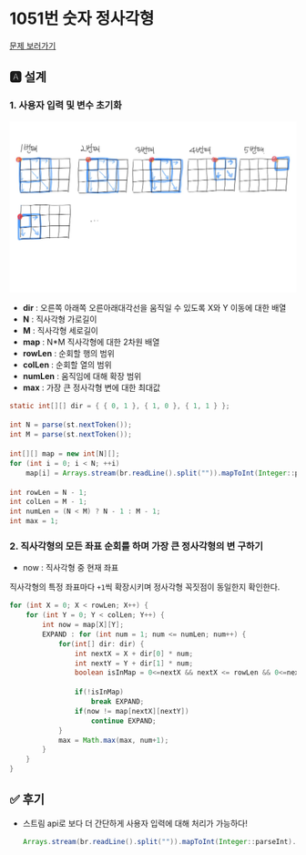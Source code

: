 # 1051번 숫자 정사각형

[문제 보러가기](https://www.acmicpc.net/problem/1051)

## 🅰 설계

### 1. 사용자 입력 및 변수 초기화

<img src="./images/memo.jpg" height=300/>

- **dir** :  오른쪽 아래쪽 오른아래대각선을 움직일 수 있도록 X와 Y 이동에 대한 배열
- **N** : 직사각형 가로길이
- **M** : 직사각형 세로길이
- **map** : N*M 직사각형에 대한 2차원 배열
- **rowLen** : 순회할 행의 범위
- **colLen** : 순회할 열의 범위
- **numLen** : 움직임에 대해 확장 범위
- **max** : 가장 큰 정사각형 변에 대한 최대값

```java
static int[][] dir = { { 0, 1 }, { 1, 0 }, { 1, 1 } };

int N = parse(st.nextToken());
int M = parse(st.nextToken());

int[][] map = new int[N][];
for (int i = 0; i < N; ++i)
    map[i] = Arrays.stream(br.readLine().split("")).mapToInt(Integer::parseInt).toArray();

int rowLen = N - 1;
int colLen = M - 1;
int numLen = (N < M) ? N - 1 : M - 1;
int max = 1;
```

### 2. 직사각형의 모든 좌표 순회를 하며 가장 큰 정사각형의 변 구하기 

- now : 직사각형 중 현재 좌표

직사각형의 특정 좌표마다 `+1`씩 확장시키며 정사각형 꼭짓점이 동일한지 확인한다.  

```java
for (int X = 0; X < rowLen; X++) {
    for (int Y = 0; Y < colLen; Y++) {
        int now = map[X][Y];
        EXPAND : for (int num = 1; num <= numLen; num++) {
            for(int[] dir: dir) {
                int nextX = X + dir[0] * num;
                int nextY = Y + dir[1] * num;
                boolean isInMap = 0<=nextX && nextX <= rowLen && 0<=nextY && nextY <= colLen;

                if(!isInMap)
                    break EXPAND;
                if(now != map[nextX][nextY])
                    continue EXPAND;
            }
            max = Math.max(max, num+1);
        }
    }
}
```



## ✅ 후기

- 스트림 api로 보다 더 간단하게 사용자 입력에 대해 처리가 가능하다!

  ```java
  Arrays.stream(br.readLine().split("")).mapToInt(Integer::parseInt).toArray();
  ```

  

   

